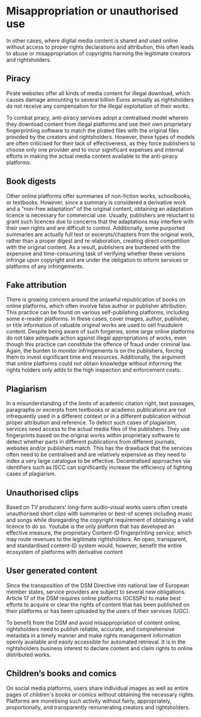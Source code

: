 # Misappropriation or unauthorised use

In other cases, where digital media content is shared and used online without access to proper rights declarations and attribution, this often leads to abuse or misappropriation of copyrights harming the legitimate creators and rightsholders.

## Piracy

Pirate websites offer all kinds of media content for illegal download, which causes damage amounting to several billion Euros annually as rightsholders do not receive any compensation for the illegal exploitation of their works.

To combat piracy, anti-piracy services adopt a centralised model wherein they download content from illegal platforms and use their own proprietary fingerprinting software to match the pirated files with the original files provided by the creators and rightsholders. However, these types of models are often criticised for their lack of effectiveness, as they force publishers to choose only one provider and to incur significant expenses and internal efforts in making the actual media content available to the anti-piracy platforms.

## Book digests

Other online platforms offer summaries of non-fiction works, schoolbooks, or textbooks. However, since a summary is considered a derivative work and a “non-free adaptation” of the original content, obtaining an adaptation licence is necessary for commercial use. Usually, publishers are reluctant to grant such licences due to concerns that the adaptations may interfere with their own rights and are difficult to control. Additionally, some purported summaries are actually full text or excerpts/chapters from the original work, rather than a proper digest and re-elaboration, creating direct competition with the original content. As a result, publishers are burdened with the expensive and time-consuming task of verifying whether these versions infringe upon copyright and are under the obligation to inform services or platforms of any infringements.

## Fake attribution

There is growing concern around the unlawful republication of books on online platforms, which often involve false author or publisher attribution. This practice can be found on various self-publishing platforms, including some e-reader platforms. In these cases, cover images, author, publisher, or title information of valuable original works are used to sell fraudulent content. Despite being aware of such forgeries, some large online platforms do not take adequate action against illegal appropriations of works, even though this practice can constitute the offence of fraud under criminal law. Again, the burden to monitor infringements is on the publishers, forcing them to invest significant time and resources. Additionally, the argument that online platforms could not obtain knowledge without informing the rights holders only adds to the high inspection and enforcement costs.

## Plagiarism

In a misunderstanding of the limits of academic citation right, text passages, paragraphs or excerpts from textbooks or academic publications are not infrequently used in a different context or in a different publication without proper attribution and reference. To detect such cases of plagiarism, services need access to the actual media files of the publishers. They use fingerprints based on the original works within proprietary software to detect whether parts in different publications from different journals, websites and/or publishers match. This has the drawback that the services often need to be centralised and are relatively expensive as they need to index a very large catalogue to be effective. Decentralised approaches via identifiers such as ISCC can significantly increase the efficiency of fighting cases of plagiarism.

## Unauthorised clips

Based on TV producers’ long-form audio-visual works users often create unauthorised short clips with summaries or best-of scenes including music and songs while disregarding the copyright requirement of obtaining a valid licence to do so. Youtube is the only platform that has developed an effective measure, the proprietary Content-ID fingerprinting service, which may route revenues to the legitimate rightsholders. An open, transparent, and standardised content-ID system would, however, benefit the entire ecosystem of platforms with derivative content

## User generated content

Since the transposition of the DSM Directive into national law of European member states, service providers are subject to several new obligations. Article 17 of the DSM requires online platforms (OCSSPs) to make best efforts to acquire or clear the rights of content that has been published on their platforms or has been uploaded by the users of their services (UGC).

To benefit from the DSM and avoid misappropriation of content online, rightsholders need to publish reliable, accurate, and comprehensive metadata in a timely manner and make rights management information openly available and easily accessible for automated retrieval. It is in the rightsholders business interest to declare content and claim rights to online distributed works.

## Children’s books and comics

On social media platforms, users share individual images as well as entire pages of children's books or comics without obtaining the necessary rights. Platforms are monetising such activity without fairly, appropriately, proportionally, and transparently remunerating creators and rightsholders.
